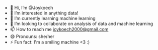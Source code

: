 - 👋 Hi, I’m @Joykoech
- 👀 I’m interested in anything data!
- 🌱 I’m currently learning machine learning
- 💞️ I’m looking to collaborate on analysis of data and machine learning
- 📫 How to reach me joykoech2000@gmail.com
- 😄 Pronouns: she/her
- ⚡ Fun fact: I'm a smiling machine <3 :)

<!---
Joykoech/Joykoech is a ✨ special ✨ repository because its `README.md` (this file) appears on your GitHub profile.
You can click the Preview link to take a look at your changes.
--->
